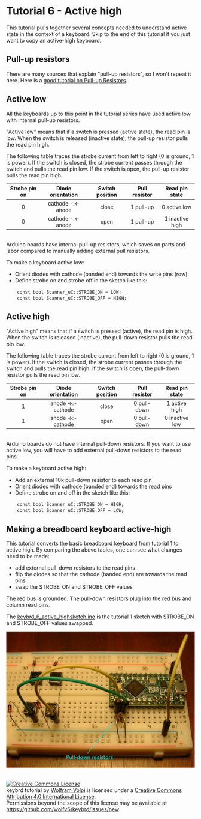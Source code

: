 Tutorial 6 - Active high
=========================
This tutorial pulls together several concepts needed to understand active state in the context of a keyboard.
Skip to the end of this tutorial if you just want to copy an active-high keyboard.

Pull-up resistors
-----------------
There are many sources that explain "pull-up resistors", so I won't repeat it here.
Here is a [good tutorial on Pull-up Resistors](https://learn.sparkfun.com/tutorials/pull-up-resistors/what-is-a-pull-up-resistor).

Active low
----------
All the keyboards up to this point in the tutorial series have used active low with internal pull-up resistors.

"Active low" means that if a switch is pressed (active state), the read pin is low.
When the switch is released (inactive state), the pull-up resistor pulls the read pin high.

The following table traces the strobe current from left to right (0 is ground, 1 is power).
If the switch is closed, the strobe current passes through the switch and pulls the read pin low.
If the switch is open, the pull-up resistor pulls the read pin high.
<br>

|Strobe pin on |  Diode orientation | Switch position | Pull resistor |  Read pin state |
|:------------:|:------------------:|:---------------:|:-------------:|:---------------:|
|       0      | cathode -:<- anode |     close       | 1  pull-up    | 0    active low |
|       0      | cathode -:<- anode |      open       | 1  pull-up    | 1 inactive high |
<br>
Arduino boards have internal pull-up resistors, which saves on parts and labor compared to manually adding external pull resistors.

To make a keyboard active low:
* Orient diodes with cathode (banded end) towards the write pins (row)
* Define strobe on and strobe off in the sketch like this:
```
    const bool Scanner_uC::STROBE_ON = LOW;
    const bool Scanner_uC::STROBE_OFF = HIGH;
```

Active high
-----------
"Active high" means that if a switch is pressed (active), the read pin is high.
When the switch is released (inactive), the pull-down resistor pulls the read pin low.

The following table traces the strobe current from left to right (0 is ground, 1 is power).
If the switch is closed, the strobe current passes through the switch and pulls the read pin high.
If the switch is open, the pull-down resistor pulls the read pin low.
<br>

|Strobe pin on |  Diode orientation | Switch position | Pull resistor |  Read pin state |
|:------------:|:------------------:|:---------------:|:-------------:|:---------------:|
|       1      | anode ->:- cathode |     close       |  0  pull-down | 1   active high |
|       1      | anode ->:- cathode |      open       |  0  pull-down | 0  inactive low |
<br>
Arduino boards do not have internal pull-down resistors.
If you want to use active low, you will have to add external pull-down resistors to the read pins.

To make a keyboard active high:
* Add an external 10k pull-down resistor to each read pin
* Orient diodes with cathode (banded end) towards the read pins
* Define strobe on and off in the sketch like this:
```
    const bool Scanner_uC::STROBE_ON = HIGH;
    const bool Scanner_uC::STROBE_OFF = LOW;
```

Making a breadboard keyboard active-high
----------------------------------------
This tutorial converts the basic breadboard keyboard from tutorial 1 to active high.
By comparing the above tables, one can see what changes need to be made:
* add external pull-down resistors to the read pins
* flip the diodes so that the cathode (banded end) are towards the read pins
* swap the STROBE_ON and STROBE_OFF values

The red bus is grounded.
The pull-down resistors plug into the red bus and column read pins.

The [keybrd_6_active_highsketch.ino](keybrd_6_active_high/keybrd_6_active_high.ino) is the tutorial 1 sketch with STROBE_ON and STROBE_OFF values swapped.

![pull_down_resistors.JPG](keybrd_6_active_high/pull_down_resistors.JPG "Active-high diodes and pull-down resistors")

<br>
<a rel="license" href="http://creativecommons.org/licenses/by/4.0/"><img alt="Creative Commons License" style="border-width:0" src="https://i.creativecommons.org/l/by/4.0/88x31.png" /></a><br /><span xmlns:dct="http://purl.org/dc/terms/" property="dct:title">keybrd tutorial</span> by <a xmlns:cc="http://creativecommons.org/ns#" href="https://github.com/wolfv6/keybrd" property="cc:attributionName" rel="cc:attributionURL">Wolfram Volpi</a> is licensed under a <a rel="license" href="http://creativecommons.org/licenses/by/4.0/">Creative Commons Attribution 4.0 International License</a>.<br />Permissions beyond the scope of this license may be available at <a xmlns:cc="http://creativecommons.org/ns#" href="https://github.com/wolfv6/keybrd/issues/new" rel="cc:morePermissions">https://github.com/wolfv6/keybrd/issues/new</a>.
